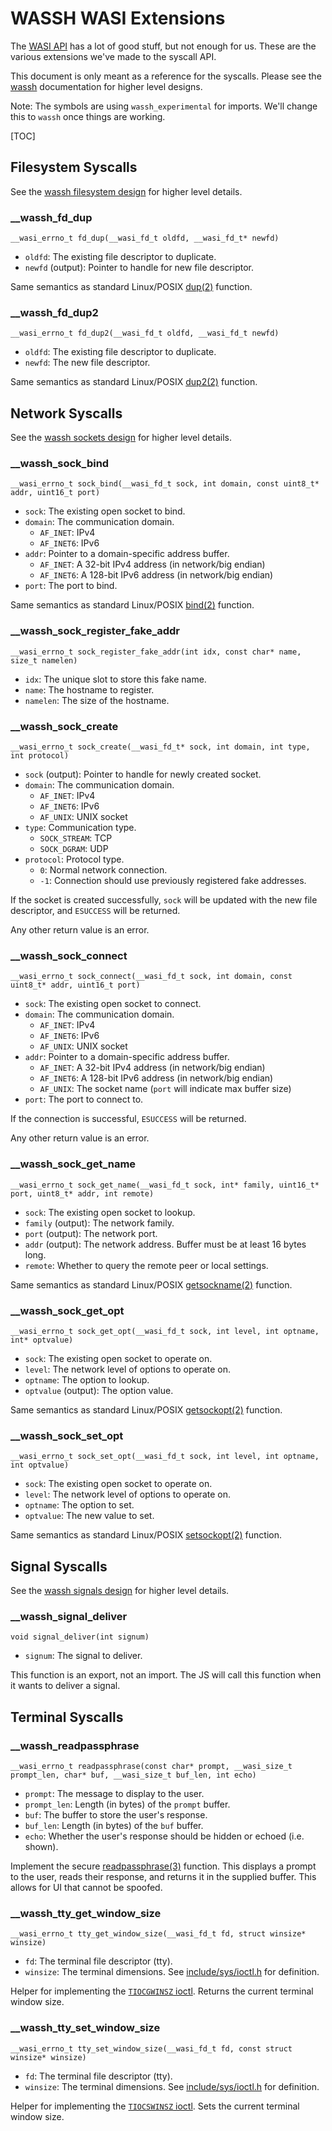 # WASSH WASI Extensions

The [WASI API] has a lot of good stuff, but not enough for us.
These are the various extensions we've made to the syscall API.

This document is only meant as a reference for the syscalls.
Please see the [wassh] documentation for higher level designs.

Note: The symbols are using `wassh_experimental` for imports.
We'll change this to `wassh` once things are working.

[TOC]

## Filesystem Syscalls

See the [wassh filesystem design] for higher level details.

### __wassh_fd_dup

`__wasi_errno_t fd_dup(__wasi_fd_t oldfd, __wasi_fd_t* newfd)`

* `oldfd`: The existing file descriptor to duplicate.
* `newfd` (output): Pointer to handle for new file descriptor.

Same semantics as standard Linux/POSIX [dup(2)] function.

[dup(2)]: https://man7.org/linux/man-pages/man2/dup.2.html

### __wassh_fd_dup2

`__wasi_errno_t fd_dup2(__wasi_fd_t oldfd, __wasi_fd_t newfd)`

* `oldfd`: The existing file descriptor to duplicate.
* `newfd`: The new file descriptor.

Same semantics as standard Linux/POSIX [dup2(2)] function.

[dup2(2)]: https://man7.org/linux/man-pages/man2/dup2.2.html

## Network Syscalls

See the [wassh sockets design] for higher level details.

### __wassh_sock_bind

`__wasi_errno_t sock_bind(__wasi_fd_t sock, int domain, const uint8_t* addr, uint16_t port)`

* `sock`: The existing open socket to bind.
* `domain`: The communication domain.
  * `AF_INET`: IPv4
  * `AF_INET6`: IPv6
* `addr`: Pointer to a domain-specific address buffer.
  * `AF_INET`: A 32-bit IPv4 address (in network/big endian)
  * `AF_INET6`: A 128-bit IPv6 address (in network/big endian)
* `port`: The port to bind.

Same semantics as standard Linux/POSIX [bind(2)] function.

[bind(2)]: https://man7.org/linux/man-pages/man2/bind.2.html

### __wassh_sock_register_fake_addr

`__wasi_errno_t sock_register_fake_addr(int idx, const char* name, size_t namelen)`

* `idx`: The unique slot to store this fake name.
* `name`: The hostname to register.
* `namelen`: The size of the hostname.

### __wassh_sock_create

`__wasi_errno_t sock_create(__wasi_fd_t* sock, int domain, int type, int protocol)`

* `sock` (output): Pointer to handle for newly created socket.
* `domain`: The communication domain.
  * `AF_INET`: IPv4
  * `AF_INET6`: IPv6
  * `AF_UNIX`: UNIX socket
* `type`: Communication type.
  * `SOCK_STREAM`: TCP
  * `SOCK_DGRAM`: UDP
* `protocol`: Protocol type.
  * `0`: Normal network connection.
  * `-1`: Connection should use previously registered fake addresses.

If the socket is created successfully, `sock` will be updated with the new file
descriptor, and `ESUCCESS` will be returned.

Any other return value is an error.

### __wassh_sock_connect

`__wasi_errno_t sock_connect(__wasi_fd_t sock, int domain, const uint8_t* addr, uint16_t port)`

* `sock`: The existing open socket to connect.
* `domain`: The communication domain.
  * `AF_INET`: IPv4
  * `AF_INET6`: IPv6
  * `AF_UNIX`: UNIX socket
* `addr`: Pointer to a domain-specific address buffer.
  * `AF_INET`: A 32-bit IPv4 address (in network/big endian)
  * `AF_INET6`: A 128-bit IPv6 address (in network/big endian)
  * `AF_UNIX`: The socket name (`port` will indicate max buffer size)
* `port`: The port to connect to.

If the connection is successful, `ESUCCESS` will be returned.

Any other return value is an error.

### __wassh_sock_get_name

`__wasi_errno_t sock_get_name(__wasi_fd_t sock, int* family, uint16_t* port, uint8_t* addr, int remote)`

* `sock`: The existing open socket to lookup.
* `family` (output): The network family.
* `port` (output): The network port.
* `addr` (output): The network address.  Buffer must be at least 16 bytes long.
* `remote`: Whether to query the remote peer or local settings.

Same semantics as standard Linux/POSIX [getsockname(2)] function.

[getsockname(2)]: https://man7.org/linux/man-pages/man2/getsockname.2.html

### __wassh_sock_get_opt

`__wasi_errno_t sock_get_opt(__wasi_fd_t sock, int level, int optname, int* optvalue)`

* `sock`: The existing open socket to operate on.
* `level`: The network level of options to operate on.
* `optname`: The option to lookup.
* `optvalue` (output): The option value.

Same semantics as standard Linux/POSIX [getsockopt(2)] function.

[getsockopt(2)]: https://man7.org/linux/man-pages/man2/getsockopt.2.html

### __wassh_sock_set_opt

`__wasi_errno_t sock_set_opt(__wasi_fd_t sock, int level, int optname, int optvalue)`

* `sock`: The existing open socket to operate on.
* `level`: The network level of options to operate on.
* `optname`: The option to set.
* `optvalue`: The new value to set.

Same semantics as standard Linux/POSIX [setsockopt(2)] function.

[setsockopt(2)]: https://man7.org/linux/man-pages/man2/setsockopt.2.html

## Signal Syscalls

See the [wassh signals design] for higher level details.

### __wassh_signal_deliver

`void signal_deliver(int signum)`

* `signum`: The signal to deliver.

This function is an export, not an import.  The JS will call this function when
it wants to deliver a signal.

## Terminal Syscalls

### __wassh_readpassphrase

`__wasi_errno_t readpassphrase(const char* prompt, __wasi_size_t prompt_len, char* buf, __wasi_size_t buf_len, int echo)`

* `prompt`: The message to display to the user.
* `prompt_len`: Length (in bytes) of the `prompt` buffer.
* `buf`: The buffer to store the user's response.
* `buf_len`: Length (in bytes) of the `buf` buffer.
* `echo`: Whether the user's response should be hidden or echoed (i.e. shown).

Implement the secure [readpassphrase(3)] function.  This displays a prompt to
the user, reads their response, and returns it in the supplied buffer.  This
allows for UI that cannot be spoofed.

[readpassphrase(3)]: https://www.freebsd.org/cgi/man.cgi?query=readpassphrase&sektion=3

### __wassh_tty_get_window_size

`__wasi_errno_t tty_get_window_size(__wasi_fd_t fd, struct winsize* winsize)`

* `fd`: The terminal file descriptor (tty).
* `winsize`: The terminal dimensions.  See [include/sys/ioctl.h] for definition.

Helper for implementing the
[`TIOCGWINSZ` ioctl](https://man7.org/linux/man-pages/man4/tty_ioctl.4.html).
Returns the current terminal window size.

### __wassh_tty_set_window_size

`__wasi_errno_t tty_set_window_size(__wasi_fd_t fd, const struct winsize* winsize)`

* `fd`: The terminal file descriptor (tty).
* `winsize`: The terminal dimensions.  See [include/sys/ioctl.h] for definition.

Helper for implementing the
[`TIOCSWINSZ` ioctl](https://man7.org/linux/man-pages/man4/tty_ioctl.4.html).
Sets the current terminal window size.


[include/sys/ioctl.h]: ../include/sys/ioctl.h
[WASI API]: https://github.com/WebAssembly/WASI/blob/HEAD/phases/snapshot/docs.md
[wassh]: /wassh/
[wassh filesystem design]: /wassh/docs/filesystem.md
[wassh signals design]: /wassh/docs/signals.md
[wassh sockets design]: /wassh/docs/sockets.md

